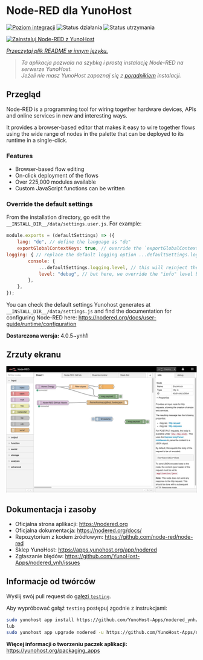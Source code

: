 <!--
To README zostało automatycznie wygenerowane przez <https://github.com/YunoHost/apps/tree/master/tools/readme_generator>
Nie powinno być ono edytowane ręcznie.
-->

# Node-RED dla YunoHost

[![Poziom integracji](https://apps.yunohost.org/badge/integration/nodered)](https://ci-apps.yunohost.org/ci/apps/nodered/)
![Status działania](https://apps.yunohost.org/badge/state/nodered)
![Status utrzymania](https://apps.yunohost.org/badge/maintained/nodered)

[![Zainstaluj Node-RED z YunoHost](https://install-app.yunohost.org/install-with-yunohost.svg)](https://install-app.yunohost.org/?app=nodered)

*[Przeczytaj plik README w innym języku.](./ALL_README.md)*

> *Ta aplikacja pozwala na szybką i prostą instalację Node-RED na serwerze YunoHost.*  
> *Jeżeli nie masz YunoHost zapoznaj się z [poradnikiem](https://yunohost.org/install) instalacji.*

## Przegląd

Node-RED is a programming tool for wiring together hardware devices, APIs and online services in new and interesting ways.

It provides a browser-based editor that makes it easy to wire together flows using the wide range of nodes in the palette that can be deployed to its runtime in a single-click.

### Features

- Browser-based flow editing
- On-click deployment of the flows
- Over 225,000 modules available
- Custom JavaScript functions can be written

### Override the default settings

From the installation directory, go edit the `__INSTALL_DIR__/data/settings.user.js`. For example:

```js
module.exports = (defaultSettings) => ({
    lang: "de", // define the language as "de"
    exportGlobalContextKeys: true, // override the `exportGlobalContextKeys` value
logging: { // replace the default logging option ...defaultSettings.logging, // this will reinject the default settings in logging
        console: {
            ...defaultSettings.logging.level, // this will reinject the default settings in logging.console
            level: "debug", // but here, we override the "info" level by "debug"
        },
    },
});
```

You can check the default settings Yunohost generates at `__INSTALL_DIR__/data/settings.js` and find the documentation for configuring Node-RED here: <https://nodered.org/docs/user-guide/runtime/configuration>


**Dostarczona wersja:** 4.0.5~ynh1

## Zrzuty ekranu

![Zrzut ekranu z Node-RED](./doc/screenshots/screenshot.jpg)

## Dokumentacja i zasoby

- Oficjalna strona aplikacji: <https://nodered.org>
- Oficjalna dokumentacja: <https://nodered.org/docs/>
- Repozytorium z kodem źródłowym: <https://github.com/node-red/node-red>
- Sklep YunoHost: <https://apps.yunohost.org/app/nodered>
- Zgłaszanie błędów: <https://github.com/YunoHost-Apps/nodered_ynh/issues>

## Informacje od twórców

Wyślij swój pull request do [gałęzi `testing`](https://github.com/YunoHost-Apps/nodered_ynh/tree/testing).

Aby wypróbować gałąź `testing` postępuj zgodnie z instrukcjami:

```bash
sudo yunohost app install https://github.com/YunoHost-Apps/nodered_ynh/tree/testing --debug
lub
sudo yunohost app upgrade nodered -u https://github.com/YunoHost-Apps/nodered_ynh/tree/testing --debug
```

**Więcej informacji o tworzeniu paczek aplikacji:** <https://yunohost.org/packaging_apps>
